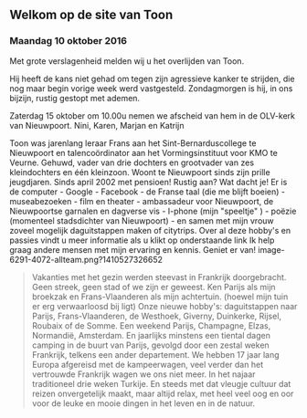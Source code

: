 ## Welkom op de site van Toon

### Maandag 10 oktober 2016

Met grote verslagenheid melden wij u het overlijden van Toon.

Hij heeft de kans niet gehad om tegen zijn agressieve kanker te strijden, die nog maar begin vorige week werd vastgesteld.
Zondagmorgen is hij, in ons bijzijn, rustig gestopt met ademen.

Zaterdag 15 oktober om 10.00u nemen we afscheid van hem in de OLV-kerk van Nieuwpoort.
Nini, Karen, Marjan en Katrijn

Toon was jarenlang leraar  Frans aan het Sint-Bernarduscollege te Nieuwpoort en talencoördinator aan het Vormingsinstituut voor KMO te Veurne.
Gehuwd, vader van drie dochters en grootvader van zes kleindochters en één kleinzoon. Woont te Nieuwpoort sinds zijn prille jeugdjaren. Sinds april 2002 met pensioen! Rustig aan? Wat dacht je! Er is de computer - Google - Facebook - de Franse taal (die me blijft boeien) - museabezoeken - film en theater - ambassadeur voor Nieuwpoort, de Nieuwpoortse garnalen en dagverse vis - I-phone (mijn "speeltje" ) - poëzie (momenteel stadsdichter van Nieuwpoort) - en samen met mijn vrouw zoveel mogelijk daguitstappen maken of citytrips. Over al deze hobby's en passies vindt u   meer informatie als u klikt op onderstaande link
 Ik help graag andere mensen met mijn ervaring en kennis. Geniet er van!
image-6291-4072-allteam.png?1410527326652
 
> Vakanties met het gezin werden steevast in Frankrijk doorgebracht. Geen streek, geen stad of we zijn er geweest. Ken Parijs als mijn broekzak en Frans-Vlaanderen als mijn achtertuin. (hoewel mijn tuin er erg verwaarloosd bij ligt) Onze nieuwe hobby's:  daguitstappen naar Parijs, Frans-Vlaanderen, de Westhoek, Giverny, Duinkerke, Rijsel, Roubaix of de Somme. Een weekend Parijs, Champagne, Elzas, Normandië, Amsterdam.  En jaarlijks minstens een tiental dagen camping in de buurt van Parijs, gevolgd door een zestal weken Frankrijk, telkens een ander departement. We hebben 17 jaar lang Europa afgereisd met de kampeerwagen, veel verder dan het vertrouwde Frankrijk wagen we ons niet meer. In het najaar traditioneel drie weken Turkije. En steeds met dat vleugje cultuur dat reizen onvergetelijk maakt, maar altijd relax, met heel veel oog en oor voor de leuke en mooie dingen in het leven en in de natuur.
